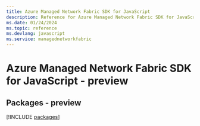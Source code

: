 ```yaml
---
title: Azure Managed Network Fabric SDK for JavaScript
description: Reference for Azure Managed Network Fabric SDK for JavaScript
ms.date: 01/24/2024
ms.topic: reference
ms.devlang: javascript
ms.service: managednetworkfabric
---
```

# Azure Managed Network Fabric SDK for JavaScript - preview
## Packages - preview
[!INCLUDE [packages](managed-network-fabric-index.md)]